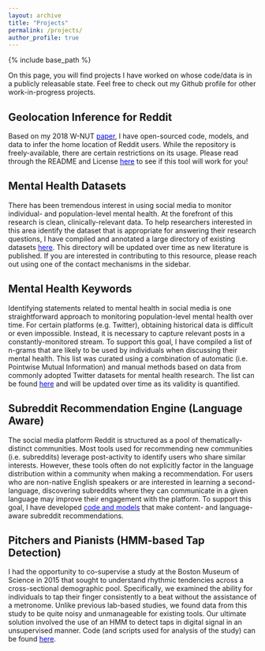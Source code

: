 ```yaml
---
layout: archive
title: "Projects"
permalink: /projects/
author_profile: true
---
```


{% include base_path %}

On this page, you will find projects I have worked on whose code/data is in a publicly releasable state. Feel free to check out my Github profile for other work-in-progress projects. 

## Geolocation Inference for Reddit

Based on my 2018 W-NUT [<span style="color:blue">paper</span>](http://aclweb.org/anthology/W18-6103), I have open-sourced code, models, and data to infer the home location of Reddit users. While the repository is freely-available, there are certain restrictions on its usage. Please read through the README and License [<span style="color:blue">here</span>](https://github.com/kharrigian/smgeo) to see if this tool will work for you!

## Mental Health Datasets

There has been tremendous interest in using social media to monitor individual- and population-level mental health. At the forefront of this research is clean, clinically-relevant data. To help researchers interested in this area identify the dataset that is appropriate for answering their research questions, I have compiled and annotated a large directory of existing datasets [<span style="color:blue">here</span>](https://github.com/kharrigian/mental-health-datasets). This directory will be updated over time as new literature is published. If you are interested in contributing to this resource, please reach out using one of the contact mechanisms in the sidebar.

## Mental Health Keywords

Identifying statements related to mental health in social media is one straightforward approach to monitoring population-level mental health over time. For certain platforms (e.g. Twitter), obtaining historical data is difficult or even impossible. Instead, it is necessary to capture relevant posts in a constantly-monitored stream. To support this goal, I have compiled a list of n-grams that are likely to be used by individuals when discussing their mental health. This list was curated using a combination of automatic (i.e. Pointwise Mutual Information) and manual methods based on data from commonly adopted Twitter datasets for mental health research. The list can be found [<span style="color:blue">here</span>](https://github.com/kharrigian/mental-health-keywords) and will be updated over time as its validity is quantified.

## Subreddit Recommendation Engine (Language Aware)

The social media platform Reddit is structured as a pool of thematically-distinct communities. Most tools used for recommending new communities (i.e. subreddits) leverage post-activity to identify users who share similar interests. However, these tools often do not explicitly factor in the language distribution within a community when making a recommendation. For users who are non-native English speakers or are interested in learning a second-language, discovering subreddits where they can communicate in a given language may improve their engagement with the platform. To support this goal, I have developed [<span style="color:blue">code and models</span>](https://github.com/kharrigian/rrec) that make content- and language-aware subreddit recommendations.

## Pitchers and Pianists (HMM-based Tap Detection)

I had the opportunity to co-supervise a study at the Boston Museum of Science in 2015 that sought to understand rhythmic tendencies across a cross-sectional demographic pool. Specifically, we examined the ability for individuals to tap their finger consistently to a beat without the assistance of a metronome. Unlike previous lab-based studies, we found data from this study to be quite noisy and unmanageable for existing tools. Our ultimate solution involved the use of an HMM to detect taps in digital signal in an unsupervised manner. Code (and scripts used for analysis of the study) can be found [<span style="color:blue">here</span>](https://github.com/kharrigian/pitchers-and-pianists).